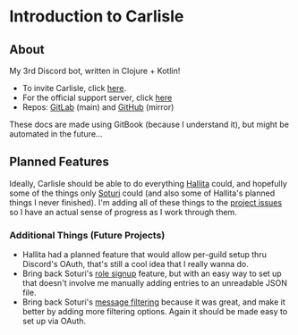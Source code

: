 # Introduction to Carlisle

## About
My 3rd Discord bot, written in Clojure + Kotlin!  
- To invite Carlisle, click [here](https://discord.com/api/oauth2/authorize?client_id=829523205592055848&permissions=8&scope=bot).  
- For the official support server, click [here](http://discord.carlisle.qanazoga.com)
- Repos: [GitLab](https://gitlab.com/qanazoga/carlisle) (main) and [GitHub](https://github.com/qanazoga/carlisle-bot) (mirror)

These docs are made using GitBook (because I understand it), but might be automated in the future...

## Planned Features
Ideally, Carlisle should be able to do everything [Hallita](https://gitlab.com/soturi/hallita-variants/hallita.js) could, and hopefully some of the things only [Soturi](https://gitlab.com/soturi/soturi-variants/soturi) could (and also some of Hallita's planned things I never finished).
I'm adding all of these things to the [project issues](https://gitlab.com/qanazoga/carlisle/issues) so I have an actual sense of progress as I work through them.

### Additional Things (Future Projects)
- Hallita had a planned feature that would allow per-guild setup thru Discord's OAuth, that's still a cool idea that I really wanna do.
- Bring back Soturi's [role signup](https://github.com/qanazoga/soturi/blob/master/cogs/role_signup_listener.py) feature, but with an easy way to set up that doesn't involve me manually adding entries to an unreadable JSON file.
- Bring back Soturi's [message filtering](https://github.com/qanazoga/soturi/blob/master/cogs/free_game_news_moderator.py) because it was great, and make it better by adding more filtering options. Again it should be made easy to set up via OAuth.

